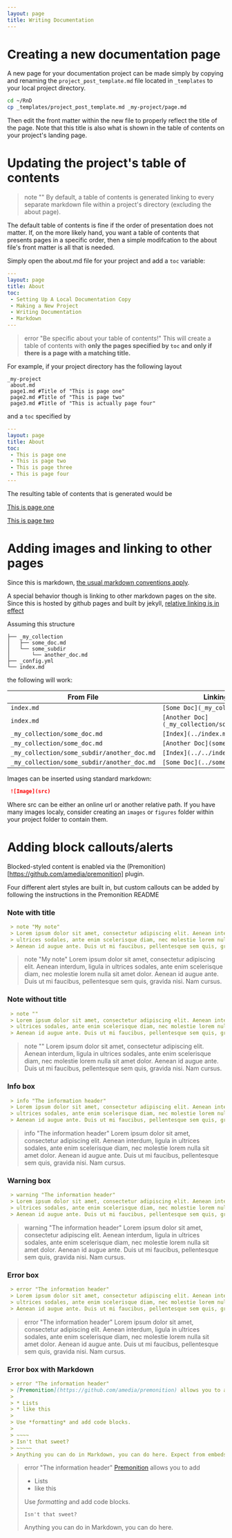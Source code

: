 ```yaml
---
layout: page
title: Writing Documentation
---
```


# Creating a new documentation page

A new page for your documentation project can be made simply by copying and renaming the `project_post_template.md` file located in `_templates` to your local project directory.

```bash
cd ~/RnD
cp _templates/project_post_template.md _my-project/page.md
```

Then edit the front matter within the new file to properly reflect the title of the page. Note that this title is also what is shown in the table of contents on your project's landing page.

# Updating the project's table of contents

> note ""
> By default, a table of contents is generated linking to every separate markdown file within a project's directory (excluding the about page). 

The default table of contents is fine if the order of presentation does not matter. If, on the more likely hand, you want a table of contents that presents pages in a specific order, then a simple modifcation to the about file's front matter is all that is needed.

Simply open the about.md file for your project and add a `toc` variable:

```yaml
---
layout: page
title: About
toc:
 - Setting Up A Local Documentation Copy
 - Making a New Project
 - Writing Documentation
 - Markdown
---
```
> error "Be specific about your table of contents!"
> This will create a table of contents with **only the pages specified by `toc` and only if there is a page with a matching title.**

For example, if your project directory has the following layout

```
_my-project
 about.md
 page1.md #Title of "This is page one"
 page2.md #Title of "This is page two"
 page3.md #Title of "This is actually page four"
```


and a `toc` specified by

```yaml
---
layout: page
title: About
toc:
 - This is page one
 - This is page two
 - This is page three
 - This is page four
---
```

The resulting table of contents that is generated would be 


[This is page one](writing_documentation.md)

[This is page two](writing_documentation.md)


# Adding images and linking to other pages

Since this is markdown, [the usual markdown conventions apply](markdown.md).

A special behavior though is linking to other markdown pages on the site. Since this is hosted by github pages and built by jekyll, [relative linking is in effect](https://blog.github.com/2016-12-05-relative-links-for-github-pages/)

Assuming this structure

~~~
├── _my_collection
│   ├── some_doc.md
│   └── some_subdir
│       └── another_doc.md
├── _config.yml
└── index.md
~~~

the following will work:

From File | Linking To Another...
-|-
`index.md` | `[Some Doc](_my_collection/some_doc.md)`
`index.md` | `[Another Doc](_my_collection/some_subdir/another_doc.md)`
`_my_collection/some_doc.md` | `[Index](../index.md)`
`_my_collection/some_doc.md` | `[Another Doc](some_subdir/another_doc.md)`
`_my_collection/some_subdir/another_doc.md` | `[Index](../../index.md)`
`_my_collection/some_subdir/another_doc.md` | `[Some Doc](../some_doc.md)`


Images can be inserted using standard markdown:

```markdown
 ![Image](src)
```

Where src can be either an online url or another relative path. If you have many images localy, consider creating an `images` or `figures` folder within your project folder to contain them.


# Adding block callouts/alerts

Blocked-styled content is enabled via the (Premonition)[https://github.com/amedia/premonition] plugin.  

Four different alert styles are built in, but custom callouts can be added by following the instructions in the Premonition README

### Note with title

~~~markdown
 > note "My note"
 > Lorem ipsum dolor sit amet, consectetur adipiscing elit. Aenean interdum, ligula in
 > ultrices sodales, ante enim scelerisque diam, nec molestie lorem nulla sit amet dolor.
 > Aenean id augue ante. Duis ut mi faucibus, pellentesque sem quis, gravida nisi. Nam cursus.
~~~

> note "My note"
> Lorem ipsum dolor sit amet, consectetur adipiscing elit. Aenean interdum, ligula in
> ultrices sodales, ante enim scelerisque diam, nec molestie lorem nulla sit amet dolor.
> Aenean id augue ante. Duis ut mi faucibus, pellentesque sem quis, gravida nisi. Nam cursus.

### Note without title

~~~markdown
 > note ""
 > Lorem ipsum dolor sit amet, consectetur adipiscing elit. Aenean interdum, ligula in
 > ultrices sodales, ante enim scelerisque diam, nec molestie lorem nulla sit amet dolor.
 > Aenean id augue ante. Duis ut mi faucibus, pellentesque sem quis, gravida nisi. Nam cursus.
~~~

> note ""
> Lorem ipsum dolor sit amet, consectetur adipiscing elit. Aenean interdum, ligula in
> ultrices sodales, ante enim scelerisque diam, nec molestie lorem nulla sit amet dolor.
> Aenean id augue ante. Duis ut mi faucibus, pellentesque sem quis, gravida nisi. Nam cursus.

### Info box

~~~markdown
 > info "The information header"
 > Lorem ipsum dolor sit amet, consectetur adipiscing elit. Aenean interdum, ligula in
 > ultrices sodales, ante enim scelerisque diam, nec molestie lorem nulla sit amet dolor.
 > Aenean id augue ante. Duis ut mi faucibus, pellentesque sem quis, gravida nisi. Nam cursus.
~~~

> info "The information header"
> Lorem ipsum dolor sit amet, consectetur adipiscing elit. Aenean interdum, ligula in
> ultrices sodales, ante enim scelerisque diam, nec molestie lorem nulla sit amet dolor.
> Aenean id augue ante. Duis ut mi faucibus, pellentesque sem quis, gravida nisi. Nam cursus.

### Warning box

~~~markdown
 > warning "The information header"
 > Lorem ipsum dolor sit amet, consectetur adipiscing elit. Aenean interdum, ligula in
 > ultrices sodales, ante enim scelerisque diam, nec molestie lorem nulla sit amet dolor.
 > Aenean id augue ante. Duis ut mi faucibus, pellentesque sem quis, gravida nisi. Nam cursus.
~~~

> warning "The information header"
> Lorem ipsum dolor sit amet, consectetur adipiscing elit. Aenean interdum, ligula in
> ultrices sodales, ante enim scelerisque diam, nec molestie lorem nulla sit amet dolor.
> Aenean id augue ante. Duis ut mi faucibus, pellentesque sem quis, gravida nisi. Nam cursus.

### Error box

~~~markdown
 > error "The information header"
 > Lorem ipsum dolor sit amet, consectetur adipiscing elit. Aenean interdum, ligula in
 > ultrices sodales, ante enim scelerisque diam, nec molestie lorem nulla sit amet dolor.
 > Aenean id augue ante. Duis ut mi faucibus, pellentesque sem quis, gravida nisi. Nam cursus.
~~~

> error "The information header"
> Lorem ipsum dolor sit amet, consectetur adipiscing elit. Aenean interdum, ligula in
> ultrices sodales, ante enim scelerisque diam, nec molestie lorem nulla sit amet dolor.
> Aenean id augue ante. Duis ut mi faucibus, pellentesque sem quis, gravida nisi. Nam cursus.

### Error box with Markdown

~~~markdown
 > error "The information header"
 > [Premonition](https://github.com/amedia/premonition) allows you to add
 >
 > * Lists
 > * like this
 >
 > Use *formatting* and add code blocks.
 >
 > ~~~~
 > Isn't that sweet?
 > ~~~~~
 > Anything you can do in Markdown, you can do here. Expect from embeds Premonition boxes ;)
~~~

> error "The information header"
> [Premonition](https://github.com/amedia/premonition) allows you to add
>
> * Lists
> * like this
>
> Use *formatting* and add code blocks.
>
>```
>Isn't that sweet?
>```
>
> Anything you can do in Markdown, you can do here.
